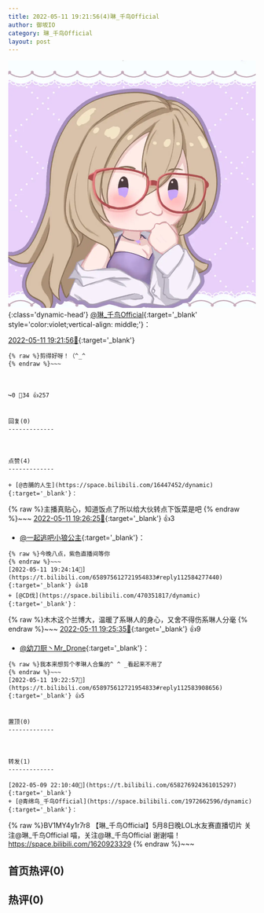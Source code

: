 ```yaml
---
title: 2022-05-11 19:21:56(4)琳_千鸟Official
author: 御坂IO
category: 琳_千鸟Official
layout: post
---
```


![img](/images/c0a88f85ebd0d056f37b114e0748e69556c8b488.jpg){:class='dynamic-head'}
[@琳_千鸟Official](https://space.bilibili.com/1620923329/dynamic){:target='_blank' style='color:violet;vertical-align: middle;'}：

[2022-05-11 19:21:56🔗](https://t.bilibili.com/658975612721954833){:target='_blank'}

~~~
{% raw %}剪得好呀！（^_^
{% endraw %}~~~



↪️0 💬34 👍257


回复(0)
-------------



点赞(4)
-------------

+ [@杏脯的人生](https://space.bilibili.com/16447452/dynamic){:target='_blank'}：
~~~
{% raw %}主播真贴心，知道饭点了所以给大伙转点下饭菜是吧
{% endraw %}~~~
[2022-05-11 19:26:25🔗](https://t.bilibili.com/658975612721954833#reply112584545440){:target='_blank'} 👍3
+ [@一起逃吧小狼公主](https://space.bilibili.com/66612054/dynamic){:target='_blank'}：
~~~
{% raw %}今晚八点，紫色直播间等你
{% endraw %}~~~
[2022-05-11 19:24:14🔗](https://t.bilibili.com/658975612721954833#reply112584277440){:target='_blank'} 👍18
+ [@CD伐](https://space.bilibili.com/470351817/dynamic){:target='_blank'}：
~~~
{% raw %}木木这个兰博大，温暖了系琳人的身心，又舍不得伤系琳人分毫
{% endraw %}~~~
[2022-05-11 19:25:35🔗](https://t.bilibili.com/658975612721954833#reply112584357040){:target='_blank'} 👍9
+ [@幼刀厨丶Mr_Drone](https://space.bilibili.com/10159341/dynamic){:target='_blank'}：
~~~
{% raw %}我本来想剪个孝琳人合集的^ ^ _看起来不用了
{% endraw %}~~~
[2022-05-11 19:22:57🔗](https://t.bilibili.com/658975612721954833#reply112583908656){:target='_blank'} 👍5


置顶(0)
-------------



转发(1)
-------------

[2022-05-09 22:10:40🔗](https://t.bilibili.com/658276924361015297){:target='_blank'}
+ [@青绵鸟_千鸟Official](https://space.bilibili.com/1972662596/dynamic){:target='_blank'}：
~~~
{% raw %}BV1MY4y1r7r8
【琳_千鸟Official】5月8日晚LOL水友赛直播切片
关注@琳_千鸟Official 喵，关注@琳_千鸟Official 谢谢喵！
https://space.bilibili.com/1620923329
{% endraw %}~~~






首页热评(0)
-------------



热评(0)
-------------



